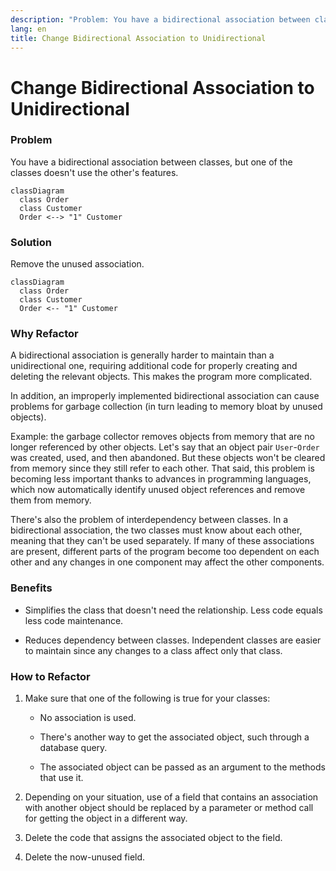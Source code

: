 ```yaml
---
description: "Problem: You have a bidirectional association between classes, but one of the classes doesn't use the other's features. Solution: Remove the unused association."
lang: en
title: Change Bidirectional Association to Unidirectional
---
```

# Change Bidirectional Association to Unidirectional
### Problem

You have a bidirectional association between classes, but one of the
classes doesn't use the other's features.
```mermaid
classDiagram
  class Order
  class Customer
  Order <--> "1" Customer
```
### Solution

Remove the unused association.

```mermaid
classDiagram
  class Order
  class Customer
  Order <-- "1" Customer
```

### Why Refactor

A bidirectional association is generally harder to maintain than a
unidirectional one, requiring additional code for properly creating and deleting the relevant objects. This makes the program more complicated.

In addition, an improperly implemented bidirectional association can cause problems for garbage collection (in turn leading to memory bloat by unused objects).

Example: the garbage collector removes objects from memory that are no longer referenced by other objects. Let's say that an object pair `User`-`Order` was created, used, and then abandoned. But these objects won't be cleared from memory since they still refer to each other. That said, this problem is becoming less important thanks to advances in programming languages, which now automatically identify unused object references and remove them from memory.

There's also the problem of interdependency between classes. In a
bidirectional association, the two classes must know about each other, meaning that they can't be used separately. If many of these
associations are present, different parts of the program become too
dependent on each other and any changes in one component may affect the other components.

### Benefits

-   Simplifies the class that doesn't need the relationship. Less code
    equals less code maintenance.

-   Reduces dependency between classes. Independent classes are easier
    to maintain since any changes to a class affect only that class.

### How to Refactor

1.  Make sure that one of the following is true for your classes:

    -   No association is used.

    -   There's another way to get the associated object, such through a
        database query.

    -   The associated object can be passed as an argument to the
        methods that use it.

2.  Depending on your situation, use of a field that contains an
    association with another object should be replaced by a parameter or
    method call for getting the object in a different way.

3.  Delete the code that assigns the associated object to the field.

4.  Delete the now-unused field.

